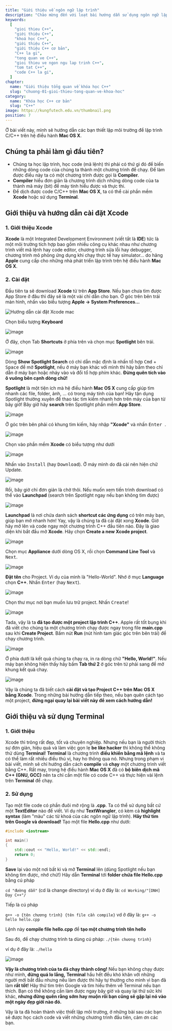 ```yaml
---
title: "Giới thiệu về ngôn ngữ lập trình"
description: "Chào mừng đến với loạt bài hướng dẫn sử dụng ngôn ngữ lập trình C++! Loạt bài hướng dẫn này được thiết kế cho những người chưa hoặc biết một ít lập trình."
keywords:
  [
    "gioi thieu C++",
    "giới thiệu C++",
    "khoá học C++",
    "giới thiệu C++",
    "giới thiệu C++ cơ bản",
    "C++ la gi",
    "tong quan ve C++",
    "gioi thieu ve ngon ngu lap trinh C++",
    "tom tat C++",
    "code C++ la gi",
  ]
chapter:
  name: "Giới thiệu tổng quan về khóa học C++"
  slug: "chuong-01-gioi-thieu-tong-quan-ve-khoa-hoc"
category:
  name: "Khóa học C++ cơ bản"
  slug: "C++"
image: https://kungfutech.edu.vn/thumbnail.png
position: 7
---
```


Ở bài viết này, mình sẽ hướng dẫn các bạn thiết lập môi trường để lập trình
C/C++ trên hệ điều hành **Mac OS X**.

## Chúng ta phải làm gì đầu tiên?

- Chúng ta học lập trình, học code (mã lệnh) thì phải có thứ gì đó để biến
  những dòng code của chúng ta thành một chương trình để chạy. Để làm được
  điều
  này ta có một chương trình được gọi là **Compiler**.
- **Compiler** hiểu đơn giản là chương trình dịch những dòng code của ta
  thành
  mã máy (bit) để máy tính hiểu được và thực thi.
- Để dịch được code C/C++ trên **Mac OS X**, ta có thể cài phần mềm **Xcode**
  hoặc sử dụng **Terminal**.

## Giới thiệu và hướng dẫn cài đặt Xcode

### 1. Giới thiệu Xcode

**Xcode** là một Integrated Development Environment (viết tắt là **IDE**) tức
là một môi trường tích hợp bao gồm nhiều công cụ khác nhau như chương trình
viết mã lệnh hay code editor, chương trình sửa lỗi hay debugger, chương trình
mô phỏng ứng dụng khi chạy thực tế hay simulator... do hãng **Apple** cung cấp
cho những nhà phát triển lập trình trên hệ điều hành **Mac OS X**.

### 2. Cài đặt

Đầu tiên ta sẽ download **Xcode** từ trên **App Store**. Nếu bạn chưa tìm
được App Store ở đâu thì đây sẽ là một vài chỉ dẫn cho bạn.
Ở góc trên bên trái màn hình, nhấn vào biểu tượng **Apple -> System
Preferences...**

![Hướng dẫn cài đặt Xcode mac](https://github.com/techmely/hoc-lap-trinh/assets/29374426/d06fa4a8-9041-4d8a-aae1-5c618e2c9cd4)

Chọn biểu tượng **Keyboard**

![image](https://github.com/techmely/hoc-lap-trinh/assets/29374426/796cd1e2-783d-4bc7-8e0b-e26361783ff6)


Ở đây, chọn Tab **Shortcuts** ở phía trên và chọn mục **Spotlight** bên trái.

![image](https://github.com/techmely/hoc-lap-trinh/assets/29374426/fb98e467-ded9-4329-b4f6-35090d0ea63d)


Dòng **Show Spotlight Search** có chỉ dẫn mặc định là nhấn tổ hợp
<kbd>Cmd</kbd> + <kbd>Space</kbd> để mở **Spotlight**, nếu ở máy bạn khác
với mình thì
hãy bấm theo chỉ dẫn ở máy bạn hoặc nháy vào và đổi tổ hợp phím khác. **Đừng
quên tích vào ô vuông bên cạnh dòng chữ!**

**Spotlight** là một tiện ích mà hệ điều hành **Mac OS X** cung cấp giúp tìm
nhanh các file, folder, ảnh, ... có trong máy tính của bạn! Hãy tận dụng
Spotlight thường xuyên để thao tác tìm kiếm nhanh hơn trên máy của bạn từ bây
giờ!
Bây giờ hãy **search** trên Spotlight phần mềm **App Store**.

![image](https://github.com/techmely/hoc-lap-trinh/assets/29374426/41a282d5-bdf6-4277-b216-342177ced399)


Ở góc trên bên phải có khung tìm kiếm, hãy nhập **"Xcode"** và nhấn <kbd>Enter
</kbd>.

![image](https://github.com/techmely/hoc-lap-trinh/assets/29374426/da321573-e3e0-4f2d-a07a-320787dea17a)


Chọn vào phần mềm **Xcode** có biểu tượng như dưới

![image](https://github.com/techmely/hoc-lap-trinh/assets/29374426/2ae31014-c3f2-4783-a6ee-25dee3f9d3a4)


Nhấn vào <kbd>Install</kbd> (hay <kbd>Download</kbd>). Ở máy mình do đã cài
nên hiện chữ
Update.

![image](https://github.com/techmely/hoc-lap-trinh/assets/29374426/db5f55ab-3833-4d43-b684-2d2320ec49b2)


Rồi, bây giờ chỉ đơn giản là chờ thôi. Nếu muốn xem tiến trình download có thể
vào **Launchpad** (search trên Spotlight ngay nếu bạn không tìm được)

![image](https://github.com/techmely/hoc-lap-trinh/assets/29374426/ed0863aa-daa1-4304-83de-b0e1afa92bfe)


**Launchpad** là nơi chứa danh sách **shortcut các ứng dụng** có trên máy bạn,
giúp bạn mở nhanh hơn!
Yay, vậy là chúng ta đã cài đặt xong **Xcode**. Giờ hãy mở lên và code ngay
một chương trình C++ đầu tiên nào.
Đây là giao diện khi bắt đầu mở **Xcode**. Hãy chọn **Create a new Xcode
project**.

![image](https://github.com/techmely/hoc-lap-trinh/assets/29374426/d5c4a0f6-25dd-477d-96b9-62026a8e5d95)


Chọn mục **Appliance** dưới dòng OS X, rồi chọn **Command Line Tool** và <kbd>
Next</kbd>.

![image](https://github.com/techmely/hoc-lap-trinh/assets/29374426/81d15962-25b5-4935-86aa-0d4bbd9401d7)


**Đặt tên** cho Project. Ví dụ của mình là "Hello-World". Nhớ ở mục
**Language** chọn **C++**. Nhấn <kbd>Enter</kbd> (hay <kbd>Next</kbd>).

![image](https://github.com/techmely/hoc-lap-trinh/assets/29374426/3f198101-3f26-4bde-a764-0b261c8cd424)


Chọn thư mục nơi bạn muốn lưu trữ project. Nhấn <kbd>Create</kbd>!

![image](https://github.com/techmely/hoc-lap-trinh/assets/29374426/6d26d57e-4e7d-4d6b-9371-efd80b2c3ee2)


Tada, vậy là ta **đã tạo được một project lập trình C++**. Apple rất tốt bụng
khi đã viết cho chúng ta một chương trình chạy được ngay trong file
**main.cpp** sau khi **Create Project**. Bấm nút **Run** (nút hình tam giác
góc trên bên trái) để chạy chương trình.

![image](https://github.com/techmely/hoc-lap-trinh/assets/29374426/1ec200cd-c6e5-47ba-a44e-65bf2669c080)


Ở phía dưới là kết quả chúng ta chạy ra, in ra dòng chữ **"Hello, World!"**.
Nếu máy bạn không hiện thấy hãy bấm **Tab thứ 2** ở góc trên từ phải sang để
mở khung kết quả chay.

![image](https://github.com/techmely/hoc-lap-trinh/assets/29374426/6e42b014-bcbe-4eae-b255-0484a395f955)


Vậy là chúng ta đã biết cách **cài đặt và tạo Project C++ trên Mac OS X bằng
Xcode**. Trong những bài hướng dẫn tiếp theo, nếu bạn quên cách tạo một
project, **đừng ngại quay lại bài viết này để xem cách hướng dẫn!**

## Giới thiệu và sử dụng Terminal

### 1. Giới thiệu

Xcode thì trông rất đẹp, tốt và chuyên nghiệp. Nhưng nếu bạn là người thích sự
đơn giản, hiệu quả và làm việc gọn lẹ **be like hacker** thì không thể không
thử dùng **Terminal**!
**Terminal** là chương trình **điều khiển bằng mã lệnh** và ta có thể làm rất
nhiều điều thú vị, hay ho thông qua nó. Nhưng trong phạm vi bài viết, mình sẽ
chỉ hướng dẫn cách **compile** và **chạy** một chương trình viết bằng C++.
Rất may, trong hệ điều hành **Mac OS X** đã có
**bộ biên dịch mã C++ (GNU, GCC)** nên ta chỉ cần một file có code C++ và thực
hiện vài lệnh trên **Terminal** để chạy.

### 2. Sử dụng

Tạo một file code có phần đuôi mở rộng là **.cpp**. Ta có thể sử dụng bất cứ
một **TextEditor** nào để viết. Ví dụ như **TextWrangler**, có kèm cả
**highlight syntax** (làm "màu" các từ khoá của các ngôn ngữ lập trình).
**Hãy thử tìm trên Google và download!**
Tạo một file **Hello.cpp** như dưới:

```cpp
#include <iostream>

int main()
{
    std::cout << "Hello, World!" << std::endl;
    return 0;
}
```

**Save** lại vào một nơi bất kì và mở **Terminal** lên (dùng Spotlight nếu bạn
không tìm được, nhớ chứ!)
Hãy dẫn **Terminal** tới **folder chứa file Hello.cpp** bằng cú pháp

`cd "đường dẫn"` (cd là change directory)
ví dụ ở đây là: `cd Working/"[DNH] Dạy C++"/`

Tiếp là cú pháp

`g++ -o {tên chương trình} {tên file cần compile}`
vd ở đây là: `g++ -o hello hello.cpp`

Lệnh này **compile file hello.cpp** để **tạo một chương trình tên hello**

Sau đó, để chạy chương trình ta dùng cú pháp: `./{tên chương trình}`

ví dụ ở đây là: `./hello`

![image](https://github.com/techmely/hoc-lap-trinh/assets/29374426/49c68855-5b83-4bc3-8ec1-3db7eb8d9821)


**Vậy là chương trình của ta đã chạy thành công!**
Nếu bạn không chạy được như mình, **đừng quá lo lắng,** **Terminal** hầu hết
đều khó khăn với những người mới bắt đầu nhưng nếu làm được thì hãy tự thưởng
cho mình vì bạn đã làm **rất tốt!** Hãy thử tìm trên Google và tìm hiểu thêm
về Terminal nếu bạn thích. Bạn có thể không cần làm được ngay bây giờ và quay
lại thử sức khi khác, **nhưng đừng quên rằng sớm hay muộn rồi bạn cũng sẽ gặp
lại nó vào một ngày đẹp giời nào đó.**

Vậy là ta đã hoàn thành việc thiết lập môi trường, ở những bài sau các bạn sẽ
được học cách code và viết những chương trình đầu tiên, cảm ơn các bạn.
